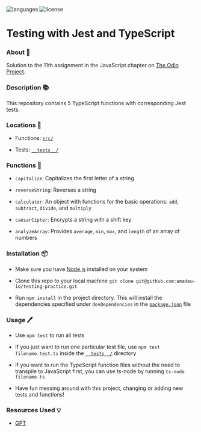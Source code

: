 ![languages](https://img.shields.io/badge/languages-ts-blue)
![license](https://img.shields.io/badge/license-MIT-green)

# Testing with Jest and TypeScript

### About 📖

Solution to the 11th assignment in the JavaScript chapter on [The Odin Project](https://www.theodinproject.com/lessons/node-path-javascript-testing-practice).

### Description 📚

This repository contains 5 TypeScript functions with corresponding Jest tests.

### Locations 📍

- Functions: [`src/`](src/)

- Tests: [`__tests__/`](__tests__/)

### Functions 🔧

- `capitalize`: Capitalizes the first letter of a string

- `reverseString`: Reverses a string

- `calculator`: An object with functions for the basic operations: `add`, `subtract`, `divide`, and `multiply`

- `caesarCipter`: Encrypts a string with a shift key

- `analyzeArray`: Provides `average`, `min`, `max`, and `length` of an array of numbers

### Installation 📦

- Make sure you have [Node.js](https://nodejs.org) installed on your system

- Clone this repo to your local machine `git clone git@github.com:amadeu-io/testing-practice.git`

- Run `npm install` in the project directory. This will install the dependencies specified under `devDependencies` in the [`package.json`](package.json) file

### Usage 🖊️

- Use `npm test` to run all tests

- If you just want to run one particular test file, use `npm test filename.test.ts` inside the [`__tests__/`](__tests__/) directory

- If you want to run the TypeScript function files without the need to transpile to JavaScript first, you can use ts-node by running `ts-node filename.ts`

- Have fun messing around with this project, changing or adding new tests and functions!

### Resources Used 💡

- [GPT](https://chat.openai.com)
